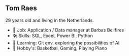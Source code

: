 ## Tom Raes
29 years old and living in the Netherlands.

- 💼 Job: Application / Data manager at Barbas Bellfires
- 🛠 Skills: SQL, Excel, Power BI, Python
- 🔎 Learning: Git env, exploring the possibilities of AI 
- 🏀 Hobby's: Basketbal, Gaming, Playing Piano
<!--
**TsOeMar/TsOeMar** is a ✨ _special_ ✨ repository because its `README.md` (this file) appears on your GitHub profile.

Here are some ideas to get you started:

- 🔭 I’m currently working on ...
- 🌱 I’m currently learning ...
- 👯 I’m looking to collaborate on ...
- 🤔 I’m looking for help with ...
- 💬 Ask me about ...
- 📫 How to reach me: ...
- 😄 Pronouns: ...
- ⚡ Fun fact: ...
-->
